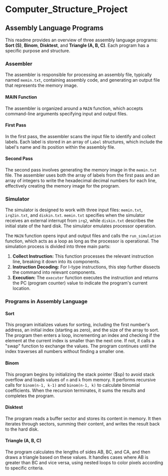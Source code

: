 # Computer_Structure_Project

## Assembly Language Programs

This readme provides an overview of three assembly language programs: **Sort (S)**, **Binom**, **Disktest**, and **Triangle (A, B, C)**. Each program has a specific purpose and structure. 

### Assembler

The assembler is responsible for processing an assembly file, typically named `memin.txt`, containing assembly code, and generating an output file that represents the memory image.

#### MAIN Function

The assembler is organized around a `MAIN` function, which accepts command-line arguments specifying input and output files.

#### First Pass

In the first pass, the assembler scans the input file to identify and collect labels. Each label is stored in an array of `Label` structures, which include the label's name and its position within the assembly file.

#### Second Pass

The second pass involves generating the memory image in the `memin.txt` file. The assembler uses both the array of labels from the first pass and an array of integers to write the hexadecimal decimal numbers for each line, effectively creating the memory image for the program.

### Simulator

The simulator is designed to work with three input files: `memin.txt`, `irq2in.txt`, and `diskin.txt`. `memin.txt` specifies when the simulator receives an external interrupt from `irq2`, while `diskin.txt` describes the initial state of the hard disk. The simulator emulates processor operation.

The `MAIN` function opens input and output files and calls the `run_simulation` function, which acts as a loop as long as the processor is operational. The simulation process is divided into three main parts:

1. **Collect Instruction:** This function processes the relevant instruction line, breaking it down into its components.
2. **Instruction Decoding:** For I-type instructions, this step further dissects the command into relevant components.
3. **Execution:** The `executer` function executes the instruction and returns the PC (program counter) value to indicate the program's current location.

### Programs in Assembly Language

#### Sort

This program initializes values for sorting, including the first number's address, an initial index (starting as zero), and the size of the array to sort. The program then enters a loop, incrementing an index and checking if the element at the current index is smaller than the next one. If not, it calls a "swap" function to exchange the values. The program continues until the index traverses all numbers without finding a smaller one.

#### Binom

This program begins by initializing the stack pointer ($sp) to avoid stack overflow and loads values of `n` and `k` from memory. It performs recursive calls for `binom(n-1, k-1)` and `binom(n-1, k)` to calculate binomial coefficients. When the recursion terminates, it sums the results and completes the program.

#### Disktest

The program reads a buffer sector and stores its content in memory. It then iterates through sectors, summing their content, and writes the result back to the hard disk.

#### Triangle (A, B, C)

The program calculates the lengths of sides AB, BC, and CA, and then draws a triangle based on these values. It handles cases where AB is greater than BC and vice versa, using nested loops to color pixels according to specific criteria.


